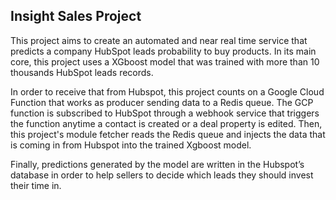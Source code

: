 ## Insight Sales Project

This project aims to create an automated and near real time service that predicts a company HubSpot 
leads probability to buy products. In its main core, this project uses a XGboost model that was 
trained with more than 10 thousands HubSpot leads records. 

In order to receive that from Hubspot, this project counts on a Google Cloud Function that works
as producer sending data to a Redis queue. The GCP function is subscribed to HubSpot through a 
webhook service that triggers the function anytime a contact is created or a deal property is edited. 
Then, this project's module fetcher reads the Redis queue and injects the data that is coming in 
from Hubspot into the trained Xgboost model. 

Finally, predictions generated by the model are written in the Hubspot’s database in order to help 
sellers to decide which leads they should invest their time in. 

